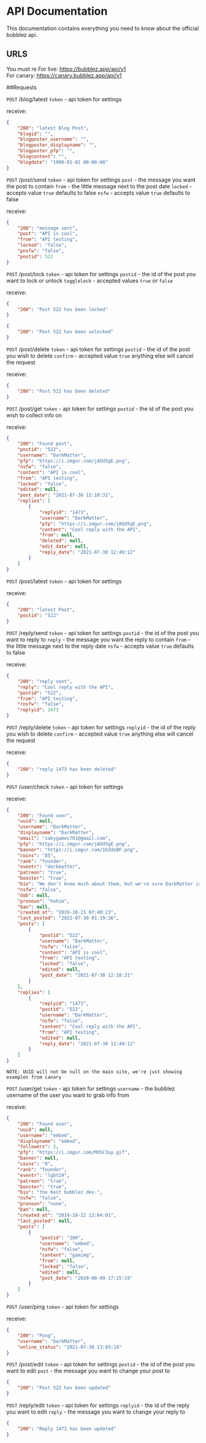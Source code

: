 
# API Documentation
This documentation contains everything you need to know about the official bubblez api.

## URLS
You must re
For live: https://bubblez.app/api/v1  
For canary: https://canary.bubblez.app/api/v1  

##Requests

`POST` /blog/latest
`token` - api token for settings

receive:
```json
{
    "200": "latest Blog Post",
    "blogid": "",
    "blogposter_username": "",
    "blogposter_displayname": "",
    "blogposter_pfp": "",
    "blogcontent": "",
    "blogdate": "1990-01-01 00:00:00"
}
```

`POST` /post/send
`token` - api token for settings
`post` - the message you want the post to contain
`from` - the little message next to the post date
`locked` - accepts value `true` defaults to false
`nsfw` - accepts value `true` defaults to false

receive:
```json
{
    "200": "message sent",
    "post": "API is cool",
    "from": "API testing",
    "locked": "false",
    "pnsfw": "false",
    "postid": 522
}
```

`POST` /post/lock
`token` - api token for settings
`postid` - the id of the post you want to lock or unlock
`togglelock` - accepted values `true` or `false`

receive:
```json
{
    "200": "Post 522 has been locked"
}
```
```json
{
    "200": "Post 522 has been unlocked"
}
```

`POST` /post/delete
`token` - api token for settings
`postid` - the id of the post you wish to delete
`confirm` - accepted value `true` anything else will cancel the request

receive:
```json
{
    "200": "Post 522 has been deleted"
}
```

`POST` /post/get
`token` - api token for settings
`postid` - the id of the post you wish to collect info on

receive:
```json
{
    "200": "Found post",
    "postid": "522",
    "username": "DarkMatter",
    "pfp": "https://i.imgur.com/jAOd5gE.png",
    "nsfw": "false",
    "content": "API is cool",
    "from": "API testing",
    "locked": "false",
    "edited": null,
    "post_date": "2021-07-30 12:18:31",
    "replies": [
        {
            "replyid": "1473",
            "username": "DarkMatter",
            "pfp": "https://i.imgur.com/jAOd5gE.png",
            "content": "Cool reply with the API",
            "from": null,
            "deleted": null,
            "edit_date": null,
            "reply_date": "2021-07-30 12:49:12"
        }
    ]
}
```

`POST` /post/latest
`token` - api token for settings

receive:
```json
{
    "200": "latest Post",
    "postid": "522"
}
```

`POST` /reply/send
`token` - api token for settings
`postid` - the id of the post you want to reply to
`reply` - the message you want the reply to contain
`from` - the little message next to the reply date
`nsfw` - accepts value `true` defaults to false

receive:
```json
{
    "200": "reply sent",
    "reply": "Cool reply with the API",
    "postid": "522",
    "from": "API testing",
    "rnsfw": "false",
    "replyid": 1473
}
```

`POST` /reply/delete
`token` - api token for settings
`replyid` - the id of the reply you wish to delete
`confirm` - accepted value `true` anything else will cancel the request

receive:
```json
{
    "200": "reply 1473 has been deleted"
}
```

`POST` /user/check
`token` - api token for settings

receive:
```json
{
    "200": "Found user",
    "uuid": null,
    "username": "DarkMatter",
    "displayname": "DarkMatter",
    "email": "zakygames701@gmail.com",
    "pfp": "https://i.imgur.com/jAOd5gE.png",
    "banner": "https://i.imgur.com/1bZdeBF.png",
    "coins": "85",
    "rank": "founder",
    "eventr": "darkmatter",
    "patreon": "true",
    "booster": "true",
    "bio": "We don't know much about them, but we're sure DarkMatter is great.",
    "nsfw": "false",
    "dob": null,
    "pronoun": "hehim",
    "ban": null,
    "created_at": "2019-10-21 07:40:23",
    "last_posted": "2021-07-30 01:19:36",
    "posts": [
        {
            "postid": "522",
            "username": "DarkMatter",
            "nsfw": "false",
            "content": "API is cool",
            "from": "API testing",
            "locked": "false",
            "edited": null,
            "post_date": "2021-07-30 12:18:31"
        }
    ],
    "replies": [
        {
            "replyid": "1473",
            "postid": "522",
            "username": "DarkMatter",
            "nsfw": "false",
            "content": "Cool reply with the API",
            "from": "API testing",
            "edited": null,
            "reply_date": "2021-07-30 12:49:12"
        }
    ]
}
```

`NOTE: UUID will not be null on the main site, we're just showing examples from canary`

`POST` /user/get
`token` - api token for settings
`username` - the bubblez username of the user you want to grab info from

receive:

```json
{
    "200": "Found user",
    "uuid": null,
    "username": "embed",
    "displayname": "embed",
    "followers": 2,
    "pfp": "https://i.imgur.com/Md5C3uy.gif",
    "banner": null,
    "coins": "0",
    "rank": "founder",
    "eventr": "lgbt19",
    "patreon": "true",
    "booster": "true",
    "bio": "the best bubblez dev.",
    "nsfw": "false",
    "pronoun": "none",
    "ban": null,
    "created_at": "2019-10-22 12:04:01",
    "last_posted": null,
    "posts": [
        {
            "postid": "280",
            "username": "embed",
            "nsfw": "false",
            "content": "gamimg",
            "from": null,
            "locked": "false",
            "edited": null,
            "post_date": "2020-08-09 17:15:19"
        }
    ]
}
```

`POST` /user/ping
`token` - api token for settings

receive:
```json
{
    "200": "Pong",
    "username": "DarkMatter",
    "online_status": "2021-07-30 13:03:18"
}
```

`POST` /post/edit
`token` - api token for settings
`postid` - the id of the post you want to edit
`post` - the message you want to change your post to

```json
{
    "200": "Post 522 has been updated"
}
```

`POST` /reply/edit
`token` - api token for settings
`replyid` - the id of the reply you want to edit
`reply` - the message you want to change your reply to

```json
{
    "200": "Reply 1473 has been updated"
}
```
